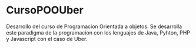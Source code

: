 # CursoPOOUber
Desarrollo del curso de Programacion Orientada a objetos. Se desarrolla este paradigma de la programacion con los lenguajes de Java, Pyhton, PHP y Javascript con el caso de Uber.
